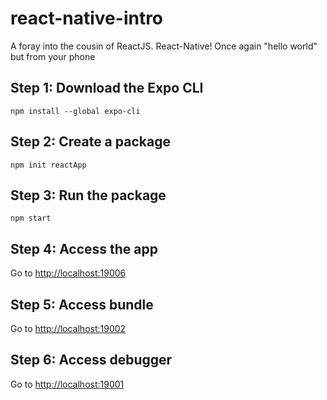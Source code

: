 # react-native-intro
A foray into the cousin of ReactJS. React-Native! Once again "hello world" but from your phone

## Step 1: Download the Expo CLI
```npm install --global expo-cli```

## Step 2: Create a package
```npm init reactApp ```

## Step 3: Run the package 
```npm start ```

## Step 4: Access the app
Go to [http://localhost:19006](http://localhost:19006)

## Step 5: Access bundle 
Go to [http://localhost:19002](http://localhost:19002)

## Step 6: Access debugger 
Go to [http://localhost:19001](http://localhost:19001)
